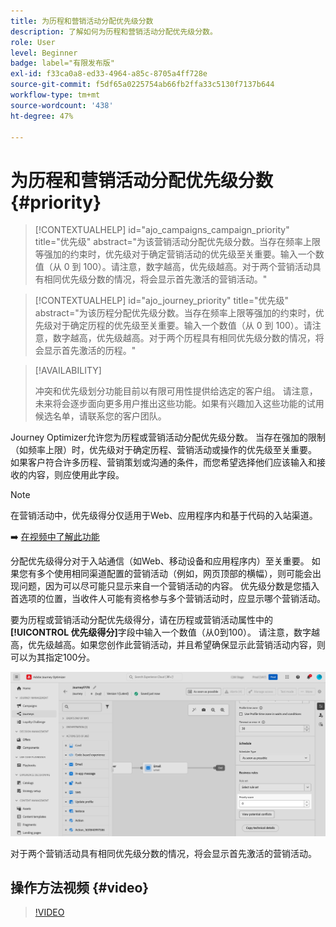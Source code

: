 ```yaml
---
title: 为历程和营销活动分配优先级分数
description: 了解如何为历程和营销活动分配优先级分数。
role: User
level: Beginner
badge: label="有限发布版"
exl-id: f33ca0a8-ed33-4964-a85c-8705a4ff728e
source-git-commit: f5df65a0225754ab66fb2ffa33c5130f7137b644
workflow-type: tm+mt
source-wordcount: '438'
ht-degree: 47%

---
```


# 为历程和营销活动分配优先级分数 {#priority}

>[!CONTEXTUALHELP]
>id="ajo_campaigns_campaign_priority"
>title="优先级"
>abstract="为该营销活动分配优先级分数。当存在频率上限等强加的约束时，优先级对于确定营销活动的优先级至关重要。输入一个数值（从 0 到 100）。请注意，数字越高，优先级越高。对于两个营销活动具有相同优先级分数的情况，将会显示首先激活的营销活动。"

>[!CONTEXTUALHELP]
>id="ajo_journey_priority"
>title="优先级"
>abstract="为该历程分配优先级分数。当存在频率上限等强加的约束时，优先级对于确定历程的优先级至关重要。输入一个数值（从 0 到 100）。请注意，数字越高，优先级越高。对于两个历程具有相同优先级分数的情况，将会显示首先激活的历程。"

>[!AVAILABILITY]
>
>冲突和优先级划分功能目前以有限可用性提供给选定的客户组。 请注意，未来将会逐步面向更多用户推出这些功能。如果有兴趣加入这些功能的试用候选名单，请联系您的客户团队。

Journey Optimizer允许您为历程或营销活动分配优先级分数。 当存在强加的限制（如频率上限）时，优先级对于确定历程、营销活动或操作的优先级至关重要。 如果客户符合许多历程、营销策划或沟通的条件，而您希望选择他们应该输入和接收的内容，则应使用此字段。

>[!NOTE]
>
>在营销活动中，优先级得分仅适用于Web、应用程序内和基于代码的入站渠道。

➡️ [在视频中了解此功能](#video)

分配优先级得分对于入站通信（如Web、移动设备和应用程序内）至关重要。 如果您有多个使用相同渠道配置的营销活动（例如，网页顶部的横幅），则可能会出现问题，因为可以尽可能只显示来自一个营销活动的内容。 优先级分数是您插入首选项的位置，当收件人可能有资格参与多个营销活动时，应显示哪个营销活动。

要为历程或营销活动分配优先级得分，请在历程或营销活动属性中的&#x200B;**[!UICONTROL 优先级得分]**&#x200B;字段中输入一个数值（从0到100）。 请注意，数字越高，优先级越高。如果您创作此营销活动，并且希望确保显示此营销活动内容，则可以为其指定100分。

![](assets/priority-score.png)

对于两个营销活动具有相同优先级分数的情况，将会显示首先激活的营销活动。

## 操作方法视频 {#video}

>[!VIDEO](https://video.tv.adobe.com/v/3435529?quality=12)
